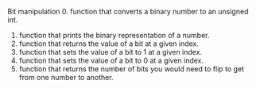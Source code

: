 Bit manipulation
0. function that converts a binary number to an unsigned int.
1. function that prints the binary representation of a number.
2. function that returns the value of a bit at a given index.
3. function that sets the value of a bit to 1 at a given index.
4. function that sets the value of a bit to 0 at a given index.
5. function that returns the number of bits you would need to flip to get from one number to another.

